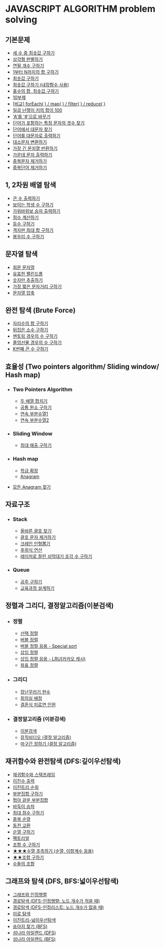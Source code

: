 # JAVASCRIPT ALGORITHM problem solving

## 기본문제
- [세 수 중 최솟값 구하기](./note/기본_note/1_note.md)
- [삼각형 판별하기](./note/기본_note/2_note.md)
- [연필 개수 구하기](./note/기본_note/3_note.md)
- [1부터 N까지의 합 구하기](./note/기본_note/4_note.md)
- [최솟값 구하기](./note/기본_note/5_note.md)
- [최솟값 구하기 (내장함수 사용)](./note/기본_note/5_note.md)
- [홀수의 합, 최솟값 구하기](./note/기본_note/6_note.md)
- [10부제](./note/기본_note/7_note.md)    
- [[비교] forEach( ) / map( ) / filter( ) / reduce( )](./note/기본_note/보충_note.md)    
- [일곱 난쟁이 키의 합이 100](./note/기본_note/8_note.md)    
- ['A'를 '#'으로 바꾸기](./note/기본_note/9_note.md)    
- [단어가 포함하는 특정 문자의 갯수 찾기](./note/기본_note/10_note.md)    
- [단어에서 대문자 찾기](./note/기본_note/11_note.md)    
- [단어를 대문자로 출력하기](./note/기본_note/12_note.md)    
- [대소문자 변환하기](./note/기본_note/13_note.md)    
- [가장 긴 문자열 반환하기](./note/기본_note/14_note.md)    
- [가운데 문자 출력하기](./note/기본_note/15_note.md)    
- [중복문자 제거하기](./note/기본_note/16_note.md)    
- [중복단어 제거하기](./note/기본_note/17_note.md)   

## 1, 2차원 배열 탐색
- [큰 수 출력하기](./note/배열탐색_note/1_note.md)
- [보이는 학생 수 구하기](./note/배열탐색_note/2_note.md)
- [가위바위보 승자 출력하기](./note/배열탐색_note/3_note.md)
- [점수 계산하기](./note/배열탐색_note/4_note.md)
- [등수 구하기](./note/배열탐색_note/5_note.md)
- [격자판 최대 합 구하기](./note/배열탐색_note/6_note.md)
- [봉우리 수 구하기](./note/배열탐색_note/7_note.md)

## 문자열 탐색
- [회문 문자열](./note/문자열탐색_note/1_note.md)
- [유효한 팰린드롬](./note/문자열탐색_note/2_note.md)
- [숫자만 추출하기](./note/문자열탐색_note/3_note.md)
- [가장 짧은 문자거리 구하기](./note/문자열탐색_note/4_note.md)
- [문자열 압축](./note/문자열탐색_note/5_note.md)

## 완전 탐색 (Brute Force)
- [자리수의 합 구하기](./note/완전탐색_note/1_note.md)
- [뒤집은 소수 구하기](./note/완전탐색_note/2_note.md)
- [멘토링 경우의 수 구하기](./note/완전탐색_note/3_note.md)
- [졸업선물 경우의 수 구하기](./note/완전탐색_note/4_note.md)
- [K번째 큰 수 구하기](./note/완전탐색_note/5_note.md)

## 효율성 (Two pointers algorithm/ Sliding window/ Hash map)
- ### Two Pointers Algorithm
    - [두 배열 합치기](./note/효율성_note/TwoPointersAlgorithm/1_note.md)
    - [공통 원소 구하기](./note/효율성_note/TwoPointersAlgorithm/2_note.md)
    - [연속 부분수열1](./note/효율성_note/TwoPointersAlgorithm/3_note.md)
    - [연속 부분수열2](./note/효율성_note/TwoPointersAlgorithm/4_note.md)
- ### Sliding Window
    - [최대 매출 구하기](./note/효율성_note/SlidingWindow/1_note.md)
- ### Hash map
    - [학급 확장](./note/효율성_note/HashMap/1_note.md)
    - [Anagram](./note/효율성_note/HashMap/2_note.md)

- [모든 Anagram 찾기](./note/효율성_note/All_note.md)

## 자료구조
- ### Stack
    - [올바른 괄호 찾기](./note/자료구조_note/스택/1_note.md)
    - [괄호 문자 제거하기](./note/자료구조_note/스택/2_note.md)
    - [크레인 인형뽑기](./note/자료구조_note/스택/3_note.md)
    - [후위식 연산](./note/자료구조_note/스택/4_note.md)
    - [레이저로 잘린 쇠막대기 조각 수 구하기](./note/자료구조_note/스택/5_note.md)
- ### Queue
    - [공주 구하기](./note/자료구조_note/큐/1_note.md)
    - [교육과정 설계하기](./note/자료구조_note/큐/2_note.md)

## 정렬과 그리디, 결정알고리즘(이분검색)
- ### 정렬
    - [선택 정렬](./note/정렬,그리디,이분검색_note/정렬/1_note.md)
    - [버블 정렬](./note/정렬,그리디,이분검색_note/정렬/2_note.md)
    - [버블 정렬 응용 - Special sort](./note/정렬,그리디,이분검색_note/정렬/3_note.md)
    - [삽입 정렬](./note/정렬,그리디,이분검색_note/정렬/4_note.md)
    - [삽입 정렬 응용 - LRU(카카오 캐시)](./note/정렬,그리디,이분검색_note/정렬/5_note.md)
    - [좌표 정렬](./note/정렬,그리디,이분검색_note/정렬/6_note.md)
- ### 그리디
    - [장난꾸러기 현수](./note/정렬,그리디,이분검색_note/그리디/1_note.md)
    - [회의실 배정](./note/정렬,그리디,이분검색_note/그리디/2_note.md)
    - [결혼식 피로연 인원](./note/정렬,그리디,이분검색_note/그리디/3_note.md)
- ### 결정알고리즘 (이분검색)
    - [이분검색](./note/정렬,그리디,이분검색_note/결정알고리즘(이분검색)/1_note.md)
    - [뮤직비디오 (결정 알고리즘)](./note/정렬,그리디,이분검색_note/결정알고리즘(이분검색)/2_note.md)
    - [마구간 정하기 (결정 알고리즘)](./note/정렬,그리디,이분검색_note/결정알고리즘(이분검색)/3_note.md)

## 재귀함수와 완전탐색 (DFS:깊이우선탐색)
- [재귀함수와 스택프레임](./note/재귀함수와완전탐색(DFS:깊이우선탐색)_note/1_note.md)
- [이진수 출력](./note/재귀함수와완전탐색(DFS:깊이우선탐색)_note/2_note.md)
- [이진트리 순회](./note/재귀함수와완전탐색(DFS:깊이우선탐색)_note/3_note.md)
- [부분집합 구하기](./note/재귀함수와완전탐색(DFS:깊이우선탐색)_note/4_note.md)
- [헙아 겉운 부분집합](./note/재귀함수와완전탐색(DFS:깊이우선탐색)_note/5_note.md)
- [바둑이 승차](./note/재귀함수와완전탐색(DFS:깊이우선탐색)_note/6_note.md)
- [최대 점수 구하기](./note/재귀함수와완전탐색(DFS:깊이우선탐색)_note/7_note.md)
- [중복 순열](./note/재귀함수와완전탐색(DFS:깊이우선탐색)_note/8_note.md)
- [동전 교환](./note/재귀함수와완전탐색(DFS:깊이우선탐색)_note/9_note.md)
- [순열 구하기](./note/재귀함수와완전탐색(DFS:깊이우선탐색)_note/10_note.md)
- [팩토리얼](./note/재귀함수와완전탐색(DFS:깊이우선탐색)_note/11_note.md)
- [조합 수 구하기](./note/재귀함수와완전탐색(DFS:깊이우선탐색)_note/12_note.md)
- [★★★수열 추측하기 (순열, 이항계수 응용)](./note/재귀함수와완전탐색(DFS:깊이우선탐색)_note/13_note.md)
- [★★조합 구하기](./note/재귀함수와완전탐색(DFS:깊이우선탐색)_note/14_note.md)
- [수들의 조합](./note/재귀함수와완전탐색(DFS:깊이우선탐색)_note/15_note.md)

## 그래프와 탐색 (DFS, BFS:넓이우선탐색)
- [그래프와 인접행렬](./note/그래프와탐색(DFS,BFS:넓이우선탐색)_note/1_note.md)
- [경로탐색 (DFS-인접행렬: 노드 개수가 적을 때)](./note/그래프와탐색(DFS,BFS:넓이우선탐색)_note/2_note.md)
- [경로탐색 (DFS-인접리스트: 노드 개수가 많을 때)](./note/그래프와탐색(DFS,BFS:넓이우선탐색)_note/3_note.md)
- [미로 탐색](./note/그래프와탐색(DFS,BFS:넓이우선탐색)_note/4_note.md)
- [이진트리-넓이우선탐색](./note/그래프와탐색(DFS,BFS:넓이우선탐색)_note/5_note.md)
- [송아지 찾기 (BFS)](./note/그래프와탐색(DFS,BFS:넓이우선탐색)_note/6_note.md)
- [섬나라 아일랜드 (DFS)](./note/그래프와탐색(DFS,BFS:넓이우선탐색)_note/7_note.md)
- [섬나라 아일랜드 (BFS)](./note/그래프와탐색(DFS,BFS:넓이우선탐색)_note/8_note.md)